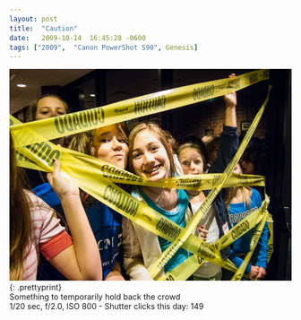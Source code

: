 ```yaml
---
layout: post
title:  "Caution"
date:   2009-10-14  16:45:28 -0600
tags: ["2009",  "Canon PowerShot S90", Genesis]
---
```

![:title](/images/2009/2009_1014_IMG_0267.jpg)
{: .prettyprint}  
Something to temporarily hold back the crowd  
1/20 sec, f/2.0, ISO 800 - Shutter clicks this day: 149